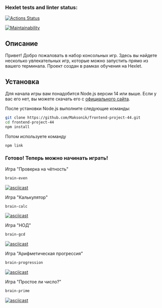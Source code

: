 ### Hexlet tests and linter status:
[![Actions Status](https://github.com/Maksonik/frontend-project-44/actions/workflows/hexlet-check.yml/badge.svg)](https://github.com/Maksonik/frontend-project-44/actions)

[![Maintainability](https://api.codeclimate.com/v1/badges/a5f88acd05b8c0cc9347/maintainability)](https://codeclimate.com/github/Maksonik/frontend-project-44/maintainability)

## Описание

Привет! Добро пожаловать в набор консольных игр. Здесь вы найдете несколько увлекательных игр, которые можно запустить прямо из вашего терминала. Проект создан в рамках обучения на Hexlet.

## Установка

Для начала игры вам понадобится Node.js версии 14 или выше. Если у вас его нет, вы можете скачать его с [официального сайта](https://nodejs.org/).

После установки Node.js выполните следующие команды:

```sh
git clone https://github.com/Maksonik/frontend-project-44.git
cd frontend-project-44
npm install
```


Потом используете команду 

```sh
npm link
```

### Готово! Теперь можно начинать играть!

Игра "Проверка на чётность"

```sh
brain-even
```

[![asciicast](https://asciinema.org/a/gz7D5IJyRjZU2IT9szXuuSnKJ.svg)](https://asciinema.org/a/gz7D5IJyRjZU2IT9szXuuSnKJ)

Игра "Калькулятор"

```sh
brain-calc
```

[![asciicast](https://asciinema.org/a/Iu0NUBHgRBm1tDfUifzq3d9u8.svg)](https://asciinema.org/a/Iu0NUBHgRBm1tDfUifzq3d9u8)

Игра "НОД"

```sh
brain-gcd
```

[![asciicast](https://asciinema.org/a/6SjJDrp3d3LOM8Ma5IFw9E8mV.svg)](https://asciinema.org/a/6SjJDrp3d3LOM8Ma5IFw9E8mV)

Игра "Арифметическая прогрессия"

```sh
brain-progression
```

[![asciicast](https://asciinema.org/a/wjJc1wiXgyB6u6fGSPd411HXu.svg)](https://asciinema.org/a/wjJc1wiXgyB6u6fGSPd411HXu)

Игра "Простое ли число?"

```sh
brain-prime
```

[![asciicast](https://asciinema.org/a/jEJxNAkdnMxZk6J6o3Gnf07Y9.svg)](https://asciinema.org/a/jEJxNAkdnMxZk6J6o3Gnf07Y9)
